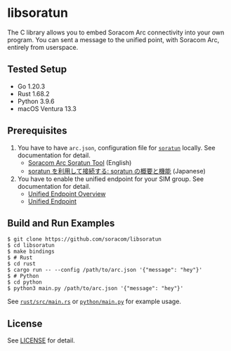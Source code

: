 # libsoratun

The C library allows you to embed Soracom Arc connectivity into your own program. You can sent a message to the unified point, with Soracom Arc, entirely from userspace.

## Tested Setup

- Go 1.20.3
- Rust 1.68.2
- Python 3.9.6
- macOS Ventura 13.3

## Prerequisites

1. You have to have `arc.json`, configuration file for [`soratun`](https://github.com/soracom/soratun/) locally. See documentation for detail.
   - [Soracom Arc Soratun Tool](https://developers.soracom.io/en/docs/arc/soratun/) (English)
   - [soratun を利用して接続する: soratun の概要と機能](https://users.soracom.io/ja-jp/docs/arc/soratun-overview/) (Japanese)
2. You have to enable the unified endpoint for your SIM group. See documentation for detail.
   - [Unified Endpoint Overview](https://developers.soracom.io/en/docs/unified-endpoint/)
   - [Unified Endpoint](https://users.soracom.io/ja-jp/docs/unified-endpoint/)

## Build and Run Examples

```console
$ git clone https://github.com/soracom/libsoratun
$ cd libsoratun
$ make bindings
$ # Rust
$ cd rust
$ cargo run -- --config /path/to/arc.json '{"message": "hey"}'
$ # Python
$ cd python
$ python3 main.py /path/to/arc.json '{"message": "hey"}'
```

See [`rust/src/main.rs`](rust/src/main.rs) or [`python/main.py`](python/main.py) for example usage.

## License

See [LICENSE](LICENSE) for detail.
